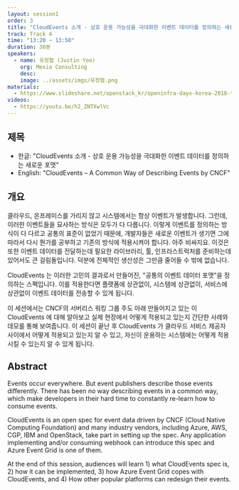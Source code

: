 ```yaml
---
layout: session1
order: 3
title: "CloudEvents 소개 - 상호 운용 가능성을 극대화한 이벤트 데이터를 정의하는 새로운 포맷"
track: Track 4
time: "13:20 ~ 13:50"
duration: 30분
speakers:
  - name: 유정협 (Justin Yoo)
    org: Mexia Consulting
    desc: 
    image: ../assets/imgs/유정협.png
materials:
  - https://www.slideshare.net/openstack_kr/openinfra-days-korea-2018-track-4-cloudevents
videos:
  - https://youtu.be/h2_ZNTXwlVc
---
```


## 제목
- 한글: "CloudEvents 소개 - 상호 운용 가능성을 극대화한 이벤트 데이터를 정의하는 새로운 포맷"
- English: "CloudEvents – A Common Way of Describing Events by CNCF"

## 개요

클라우드, 온프레미스를 가리지 않고 시스템에서는 항상 이벤트가 발생합니다. 그런데, 이러한 이벤트들을 묘사하는 방식은 모두가 다 다릅니다. 이렇게 이벤트를 정의하는 방식이 다 다르고 공통의 표준이 없었기 때문에, 개발자들은 새로운 이벤트가 생기면 그에 따라서 다시 뭔가를 공부하고 기존의 방식에 적용시켜야 합니다. 아주 비싸지요. 이것은 또한 이벤트 데이터를 전달하는데 필요한 라이브러리, 툴, 인프라스트럭처를 준비하는데 있어서도 큰 걸림돌입니다. 덕분에 전체적인 생산성은 그만큼 줄어들 수 밖에 없습니다.

CloudEvents 는 이러한 고민의 결과로서 만들어진, "공통의 이벤트 데이터 포맷"을 정의하는 스펙입니다. 이를 적용한다면 플랫폼에 상관없이, 시스템에 상관없이, 서비스에 상관없이 이벤트 데이터를 전송할 수 있게 됩니다.

이 세션에서는 CNCF의 서버리스 워킹 그룹 주도 아래 만들어지고 있는 이 CloudEvents 에 대해 알아보고 실제 현장에서 어떻게 적용되고 있는지 간단한 사례와 데모를 통해 보여줍니다. 이 세션이 끝난 후 CloudEvents 가 클라우드 서비스 제공자 사이에서 어떻게 적용되고 있는지 알 수 있고, 자신이 운용하는 시스템에는 어떻게 적용시킬 수 있는지 알 수 있게 됩니다.

## Abstract

Events occur everywhere. But event publishers describe those events differently. There has been no way describing events in a common way, which make developers in their hard time to constantly re-learn how to consume events.

CloudEvents is an open spec for event data driven by CNCF (Cloud Native Computing Foundation) and many industry vendors, including Azure, AWS, CGP, IBM and OpenStack, take part in setting up the spec. Any application implementing and/or consuming webhook can introduce this spec and Azure Event Grid is one of them.

At the end of this session, audiences will learn 1) what CloudEvents spec is, 2) how it can be implemented, 3) how Azure Event Grid copes with CloudEvents, and 4) How other popular platforms can redesign their events.